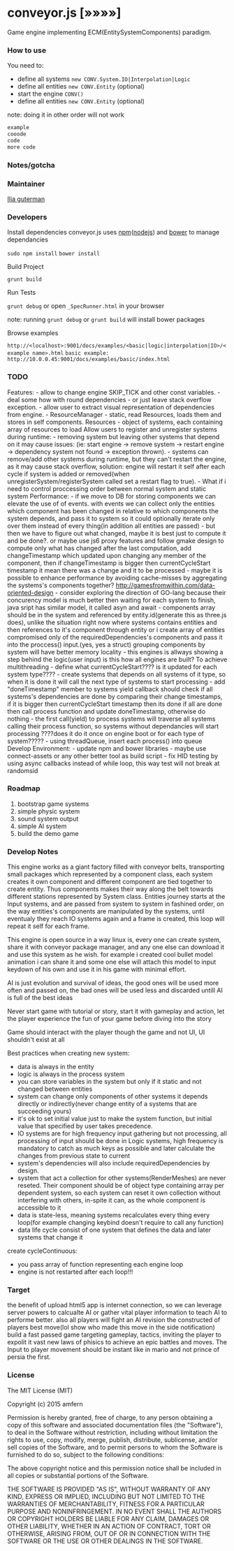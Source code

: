 conveyor.js [»»»»]
===

Game engine implementing ECM(EntitySystemComponents) paradigm.


### How to use
You need to:
* define all systems `new CONV.System.IO|Interpolation|Logic`
* define all entities `new CONV.Entity` (optional)
* start the engine `CONV()`
* define all entities `new CONV.Entity` (optional)

note: doing it in other order will not work


```javascript
example
cooode
code
more code
```

### Notes/gotcha


### Maintainer

[Ilia guterman](https://github.com/amfern)

### Developers

Install dependencies
conveyor.js uses [npm](https://www.npmjs.org/)([nodejs](http://nodejs.org/)) and [bower](http://bower.io/) to manage dependancies

`sudo npm install`
`bower install`

Build Project

`grunt build`

Run Tests

`grunt debug`
or open `_SpecRunner.html` in your browser

note: running `grunt debug` or `grunt build` will install bower packages

Browse examples

`http://<localhost>:9001/docs/examples/<basic|logic|interpolation|IO>/<example name>.html`
`basic example: http://10.0.0.45:9001/docs/examples/basic/index.html`

### TODO
Features:
    - allow to change engine SKIP_TICK and other const variables.
    - deal some how with round dependencies - or just leave stack overflow exception.
    - allow user to extract visual representation of dependencies from engine.
    - ResourceManager - static, read Resources, loads them and stores
      in self components.  Resources - object of systems, each
      containing array of resources to load
Allow users to register and unregister systems during runtime:
    - removing system but leaving other systems that depend on it may
      cause issues: (ie: start engine -> remove system -> restart
      engine -> dependency system not found -> exception thrown).
    - systems can remove/add other systems during runtime, but they
      can't restart the engine, as it may cause stack overflow,
      solution: engine will restart it self after each cycle if system
      is added or removed(when unregisterSystem/registerSystem called
      set a restart flag to true).
    - What if i need to control proccessing order between normal
      system and static system
Performance:
    - if we move to DB for storing components we can elevate the use
      of of events. with events we can collect only the entities which
      component has been changed in relative to which components the
      system depends, and pass it to system so it could optionally
      iterate only over them instead of every thing(in addition all
      entities are passed) - but then we have to figure out what
      changed, maybe it is best just to compute it and be done?.  or
      maybe use js6 proxy features and follow gmake design to compute
      only what has changed after the last computation, add
      changeTimestamp which updated upon changing any member of the
      component, then if changeTimestamp is bigger then
      currentCycleStart timestamp it mean there was a change and it to
      be processed
    - maybe it is possible to enhance performance by avoiding
      cache-misses by aggregating the systems's components together?
      http://gamesfromwithin.com/data-oriented-design
    - consider exploring the direction of GO-lang because their
      concurency model is much better then waiting for each system to
      finish, java sript has similar model, it called asyn and await
    - components array should be in the system and referenced by
      entity.id(generate this as three.js does), unlike the situation
      right now where systems contains entities and then references to
      it's component through entity or i create array of entities
      compromised only of the requiredDependencies's components and
      pass it into the proccess() input.(yes, yes a struct) grouping
      components by system will have better memory locality
    - this engines is allways showing a step behind the logic(user
      input) is this how all engines are built?
To achieve multithreading
    - define what currentCycleStart???? is it updated for each system type????
    - create systems that depends on all systems of it type, so when
      it is done it will call the next type of systems to start
      processing
    - add "doneTimestamp" member to systems yield callback should
      check if all systems's dependencies are done by comparing their
      change timestamps, if it is bigger then currentCycleStart
      timestamp then its done if all are done then call process function
      and update doneTimestamp, otherwise do nothing
    - the first call(yield) to process systems will traverse all
      systems calling their process function, so systems without
      dependancies will start processing ????does it do it once on
      engine boot or for each type of system?????
    - using threadQueue, insert each process() into queue
Develop Environment:
    - update npm and bower libraries
    - maybe use connect-assets or any other better tool as build script
    - fix HID testing by using async callbacks instead of while loop,
      this way test will not break at randomsid


### Roadmap
1. bootstrap game systems
2. simple physic system
3. sound system output
4. simple AI system
5. build the demo game


### Develop Notes
This engine works as a giant factory filled with conveyor belts,
transporting small packages which represented by a component class,
each system creates it own component and different component are tied
together to create entity.  Thus components makes their way along the
belt towards different stations represented by System class.  Entities
journey starts at the Input systems, and are passed from system to
system in fashined order, on the way entities's components are
manipulated by the systems, until eventualy they reach IO systems
again and a frame is created, this loop will repeat it self for each
frame.

This engine is open source in a way linux is, every one can create
system, share it with conveyor package manager, and any one else can
download it and use this system as he wish. for example i created cool
bullet model animation i can share it and some one else will attach
this model to input keydown of his own and use it in his game with
minimal effort.

AI is just evolution and survival of ideas, the good ones will be used
more often and passed on, the bad ones will be used less and discarded
untill AI is full of the best ideas


Never start game with tutorial or story, start it with gameplay and
action, let the player experience the fun of your game before diving
into the story

Game should interact with the player though the game and not UI, UI
shouldn't exist at all



Best practices when creating new system:
- data is always in the entity
- logic is always in the process system
- you can store variables in the system but only if it static and not
  changed between entities
- system can change only components of other systems it depends
  directly or indirectly(never change entity of a systems that are
  succeeding yours)
- it's ok to set initial value just to make the system function, but
  initial value that specified by user takes precedence.
- IO systems are for high frequency input gathering but not
  processing, all processing of input should be done in Logic systems,
  high frequency is mandatory to catch as much keys as possible and
  later calculate the changes from previous state to current
- system's dependencies will also include requiredDependencies by
  design.
- system that act a collection for other systems(RenderMeshes) are
  never reseted. Their component should be of object type containing
  array per dependent system, so each system can reset it own
  collection without interfering with others, in-spite it can, as the
  whole component is accessible to it
- data is state-less, meaning systems recalculates every thing every
  loop(for example changing keybind doesn't require to call any
  function)
- data life cycle consist of one system that defines the data and
  later systems that change it

create cycleContinuous:
- you pass array of function representing each engine loop
- engine is not restarted after each loop!!!


### Target
the benefit of upload html5 app is internet connection, so we can
leverage server powers to calcualte AI or gather vital player
information to teach AI to performe better. also all players will
fight an AI revision the constructed of players best move(lol show who
made this move in the side notification) build a fast passed game
targeting gameplay, tactics, inviting the player to expolit it vast
new laws of phisics to achieve an epic battles and moves.  The Input
to player movement should be instant like in mario and not prince of
persia the first.

### License

The MIT License (MIT)

Copyright (c) 2015 amfern

Permission is hereby granted, free of charge, to any person obtaining a copy of
this software and associated documentation files (the "Software"), to deal in
the Software without restriction, including without limitation the rights to
use, copy, modify, merge, publish, distribute, sublicense, and/or sell copies of
the Software, and to permit persons to whom the Software is furnished to do so,
subject to the following conditions:

The above copyright notice and this permission notice shall be included in all
copies or substantial portions of the Software.

THE SOFTWARE IS PROVIDED "AS IS", WITHOUT WARRANTY OF ANY KIND, EXPRESS OR
IMPLIED, INCLUDING BUT NOT LIMITED TO THE WARRANTIES OF MERCHANTABILITY, FITNESS
FOR A PARTICULAR PURPOSE AND NONINFRINGEMENT. IN NO EVENT SHALL THE AUTHORS OR
COPYRIGHT HOLDERS BE LIABLE FOR ANY CLAIM, DAMAGES OR OTHER LIABILITY, WHETHER
IN AN ACTION OF CONTRACT, TORT OR OTHERWISE, ARISING FROM, OUT OF OR IN
CONNECTION WITH THE SOFTWARE OR THE USE OR OTHER DEALINGS IN THE SOFTWARE.
